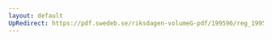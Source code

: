 ```yaml
---
layout: default
UpRedirect: https://pdf.swedeb.se/riksdagen-volumeG-pdf/199596/reg_199596/reg_199596_0111.pdf
---
```

